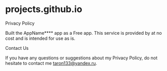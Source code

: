 # projects.github.io
Privacy Policy

Built the AppName**** app as a Free app. This service is provided by at no cost and is intended for use as is.

Contact Us

If you have any questions or suggestions about my Privacy Policy, do not hesitate to contact me taron133@yandex.ru.